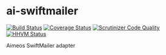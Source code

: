 ai-swiftmailer
==============
[![Build Status](https://travis-ci.org/aimeos/ai-swiftmailer.svg)](https://travis-ci.org/aimeos/ai-swiftmailer)
[![Coverage Status](https://coveralls.io/repos/aimeos/ai-swiftmailer/badge.svg?branch=master)](https://coveralls.io/r/aimeos/ai-swiftmailer?branch=master)
[![Scrutinizer Code Quality](https://scrutinizer-ci.com/g/aimeos/ai-swiftmailer/badges/quality-score.png?b=master)](https://scrutinizer-ci.com/g/aimeos/ai-swiftmailer/?branch=master)
[![HHVM Status](http://hhvm.h4cc.de/badge/aimeos/ai-swiftmailer.svg)](http://hhvm.h4cc.de/package/aimeos/ai-swiftmailer)

Aimeos SwiftMailer adapter
